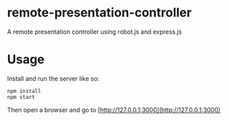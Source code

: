 # remote-presentation-controller
A remote presentation controller using robot.js and express.js

# Usage

Install and run the server like so:

```
npm install
npm start
```

Then open a browser and go to [http://127.0.0.1:3000](http://127.0.0.1:3000)
